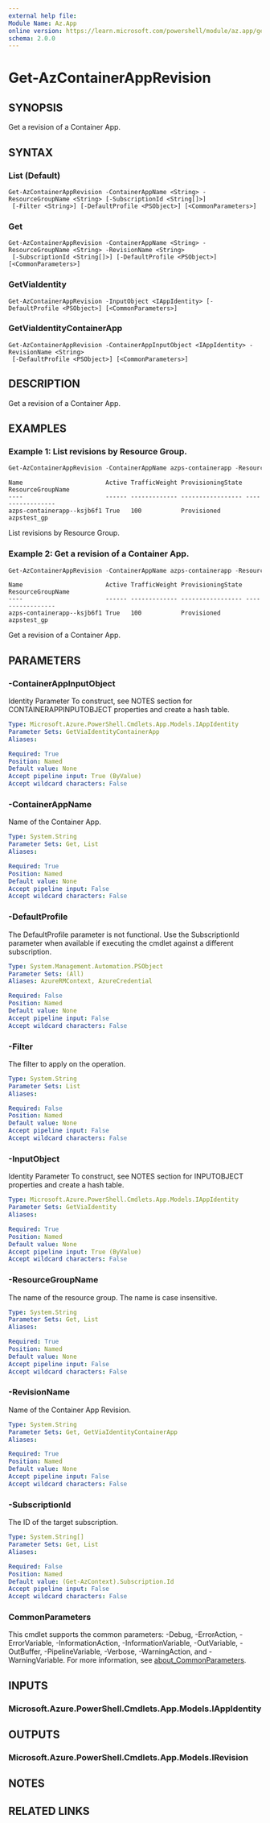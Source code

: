 ```yaml
---
external help file:
Module Name: Az.App
online version: https://learn.microsoft.com/powershell/module/az.app/get-azcontainerapprevision
schema: 2.0.0
---
```


# Get-AzContainerAppRevision

## SYNOPSIS
Get a revision of a Container App.

## SYNTAX

### List (Default)
```
Get-AzContainerAppRevision -ContainerAppName <String> -ResourceGroupName <String> [-SubscriptionId <String[]>]
 [-Filter <String>] [-DefaultProfile <PSObject>] [<CommonParameters>]
```

### Get
```
Get-AzContainerAppRevision -ContainerAppName <String> -ResourceGroupName <String> -RevisionName <String>
 [-SubscriptionId <String[]>] [-DefaultProfile <PSObject>] [<CommonParameters>]
```

### GetViaIdentity
```
Get-AzContainerAppRevision -InputObject <IAppIdentity> [-DefaultProfile <PSObject>] [<CommonParameters>]
```

### GetViaIdentityContainerApp
```
Get-AzContainerAppRevision -ContainerAppInputObject <IAppIdentity> -RevisionName <String>
 [-DefaultProfile <PSObject>] [<CommonParameters>]
```

## DESCRIPTION
Get a revision of a Container App.

## EXAMPLES

### Example 1: List revisions by Resource Group.
```powershell
Get-AzContainerAppRevision -ContainerAppName azps-containerapp -ResourceGroupName azpstest_gp
```

```output
Name                       Active TrafficWeight ProvisioningState ResourceGroupName
----                       ------ ------------- ----------------- -----------------
azps-containerapp--ksjb6f1 True   100           Provisioned       azpstest_gp
```

List revisions by Resource Group.

### Example 2: Get a revision of a Container App.
```powershell
Get-AzContainerAppRevision -ContainerAppName azps-containerapp -ResourceGroupName azpstest_gp -RevisionName azps-containerapp--ksjb6f1
```

```output
Name                       Active TrafficWeight ProvisioningState ResourceGroupName
----                       ------ ------------- ----------------- -----------------
azps-containerapp--ksjb6f1 True   100           Provisioned       azpstest_gp
```

Get a revision of a Container App.

## PARAMETERS

### -ContainerAppInputObject
Identity Parameter
To construct, see NOTES section for CONTAINERAPPINPUTOBJECT properties and create a hash table.

```yaml
Type: Microsoft.Azure.PowerShell.Cmdlets.App.Models.IAppIdentity
Parameter Sets: GetViaIdentityContainerApp
Aliases:

Required: True
Position: Named
Default value: None
Accept pipeline input: True (ByValue)
Accept wildcard characters: False
```

### -ContainerAppName
Name of the Container App.

```yaml
Type: System.String
Parameter Sets: Get, List
Aliases:

Required: True
Position: Named
Default value: None
Accept pipeline input: False
Accept wildcard characters: False
```

### -DefaultProfile
The DefaultProfile parameter is not functional.
Use the SubscriptionId parameter when available if executing the cmdlet against a different subscription.

```yaml
Type: System.Management.Automation.PSObject
Parameter Sets: (All)
Aliases: AzureRMContext, AzureCredential

Required: False
Position: Named
Default value: None
Accept pipeline input: False
Accept wildcard characters: False
```

### -Filter
The filter to apply on the operation.

```yaml
Type: System.String
Parameter Sets: List
Aliases:

Required: False
Position: Named
Default value: None
Accept pipeline input: False
Accept wildcard characters: False
```

### -InputObject
Identity Parameter
To construct, see NOTES section for INPUTOBJECT properties and create a hash table.

```yaml
Type: Microsoft.Azure.PowerShell.Cmdlets.App.Models.IAppIdentity
Parameter Sets: GetViaIdentity
Aliases:

Required: True
Position: Named
Default value: None
Accept pipeline input: True (ByValue)
Accept wildcard characters: False
```

### -ResourceGroupName
The name of the resource group.
The name is case insensitive.

```yaml
Type: System.String
Parameter Sets: Get, List
Aliases:

Required: True
Position: Named
Default value: None
Accept pipeline input: False
Accept wildcard characters: False
```

### -RevisionName
Name of the Container App Revision.

```yaml
Type: System.String
Parameter Sets: Get, GetViaIdentityContainerApp
Aliases:

Required: True
Position: Named
Default value: None
Accept pipeline input: False
Accept wildcard characters: False
```

### -SubscriptionId
The ID of the target subscription.

```yaml
Type: System.String[]
Parameter Sets: Get, List
Aliases:

Required: False
Position: Named
Default value: (Get-AzContext).Subscription.Id
Accept pipeline input: False
Accept wildcard characters: False
```

### CommonParameters
This cmdlet supports the common parameters: -Debug, -ErrorAction, -ErrorVariable, -InformationAction, -InformationVariable, -OutVariable, -OutBuffer, -PipelineVariable, -Verbose, -WarningAction, and -WarningVariable. For more information, see [about_CommonParameters](http://go.microsoft.com/fwlink/?LinkID=113216).

## INPUTS

### Microsoft.Azure.PowerShell.Cmdlets.App.Models.IAppIdentity

## OUTPUTS

### Microsoft.Azure.PowerShell.Cmdlets.App.Models.IRevision

## NOTES

## RELATED LINKS

